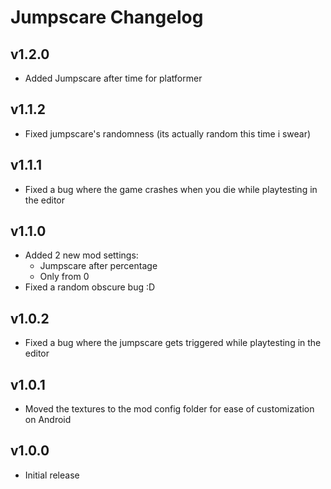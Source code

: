 # Jumpscare Changelog
## v1.2.0
- Added Jumpscare after time for platformer
## v1.1.2
- Fixed jumpscare's randomness (its actually random this time i swear)
## v1.1.1
- Fixed a bug where the game crashes when you die while playtesting in the editor
## v1.1.0
- Added 2 new mod settings: 
    - Jumpscare after percentage
    - Only from 0
- Fixed a random obscure bug :D
## v1.0.2
- Fixed a bug where the jumpscare gets triggered while playtesting in the editor
## v1.0.1
- Moved the textures to the mod config folder for ease of customization on Android
## v1.0.0
- Initial release